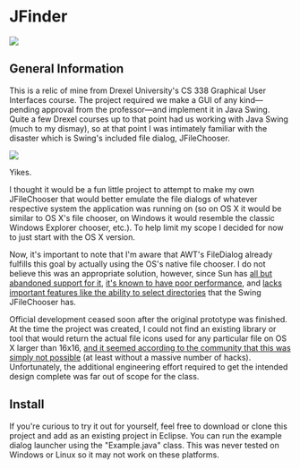 JFinder
=======

<img src="https://raw.githubusercontent.com/Barrowclift/JFinder/master/screenshot.png">

General Information
-------------------

This is a relic of mine from Drexel University's CS 338 Graphical User Interfaces course. The project required we make a GUI of any kind—pending approval from the professor—and implement it in Java Swing. Quite a few Drexel courses up to that point had us working with Java Swing (much to my dismay), so at that point I was intimately familiar with the disaster which is Swing's included file dialog, JFileChooser.

<img src="https://raw.githubusercontent.com/Barrowclift/JFinder/master/jfilechooser.jpg">

Yikes.

I thought it would be a fun little project to attempt to make my own JFileChooser that would better emulate the file dialogs of whatever respective system the application was running on (so on OS X it would be similar to OS X's file chooser, on Windows it would resemble the classic Windows Explorer chooser, etc.). To help limit my scope I decided for now to just start with the OS X version.

Now, it's important to note that I'm aware that AWT's FileDialog already fulfills this goal by actually using the OS's native file chooser. I do not believe this was an appropriate solution, however, since Sun has [all but abandoned support for it](http://stackoverflow.com/questions/1241984/need-filedialog-with-a-file-type-filter-in-java/1241996#1241996), [it's known to have poor performance]((http://stackoverflow.com/questions/1241984/need-filedialog-with-a-file-type-filter-in-java/1241996#1241996)), and [lacks important features like the ability to select directories](http://www.coderanch.com/t/345134/GUI/java/FileDialog-JFileChooser) that the Swing JFileChooser has.

Official development ceased soon after the original prototype was finished. At the time the project was created, I could not find an existing library or tool that would return the actual file icons used for any particular file on OS X larger than 16x16, [and it seemed according to the community that this was simply not possible](http://nadeausoftware.com/articles/2008/12/mac_java_tip_how_access_aqua_file_and_folder_icons) (at least without a massive number of hacks). Unfortunately, the additional engineering effort required to get the intended design complete was far out of scope for the class.

Install
-------

If you're curious to try it out for yourself, feel free to download or clone this project and add as an existing project in Eclipse. You can run the example dialog launcher using the "Example.java" class. This was never tested on Windows or Linux so it may not work on these platforms.
